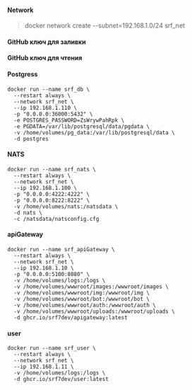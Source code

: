 #### Network
>docker network create --subnet=192.168.1.0/24 srf_net

#### GitHub ключ для заливки
    
#### GitHub ключ для чтения
   

#### Postgress
    docker run --name srf_db \
      --restart always \
      --network srf_net \
      --ip 192.168.1.110 \
      -p "0.0.0.0:36000:5432" \
      -e POSTGRES_PASSWORD=ZsWrywPahRpk \
      -e PGDATA=/var/lib/postgresql/data/pgdata \
      -v /home/volumes/pg_data:/var/lib/postgresql/data \
      -d postgres

#### NATS
    docker run --name srf_nats \
      --restart always \
      --network srf_net \
      --ip 192.168.1.100 \
      -p "0.0.0.0:4222:4222" \
      -p "0.0.0.0:8222:8222" \
      -v /home/volumes/nats:/natsdata \
      -d nats \
      -c /natsdata/natsconfig.cfg

 #### apiGateway
    docker run --name srf_apiGateway \
      --restart always \
      --network srf_net \
      --ip 192.168.1.10 \
      -p "0.0.0.0:5100:8080" \
      -v /home/volumes/logs:/logs \
      -v /home/volumes/wwwroot/images:/wwwroot/images \
      -v /home/volumes/wwwroot/img:/wwwroot/img \
      -v /home/volumes/wwwroot/bot:/wwwroot/bot \
      -v /home/volumes/wwwroot/auth:/wwwroot/auth \
      -v /home/volumes/wwwroot/uploads:/wwwroot/uploads \
      -d ghcr.io/srf7dev/apigateway:latest

  #### user
    docker run --name srf_user \
      --restart always \
      --network srf_net \
      --ip 192.168.1.11 \
      -v /home/volumes/logs:/logs \
      -d ghcr.io/srf7dev/user:latest
